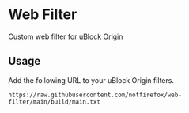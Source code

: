 # Web Filter
Custom web filter for [uBlock Origin](https://github.com/gorhill/uBlock)

## Usage
Add the following URL to your uBlock Origin filters.
```
https://raw.githubusercontent.com/notfirefox/web-filter/main/build/main.txt
```
